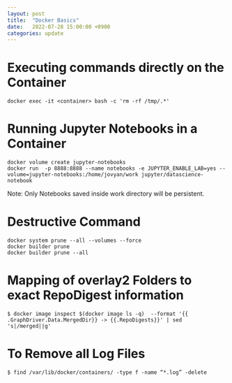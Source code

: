 ```yaml
---
layout: post
title:  "Docker Basics"
date:   2022-07-28 15:00:00 +0900
categories: update
---
```


# Executing commands directly on the Container

```shell
docker exec -it <container> bash -c 'rm -rf /tmp/.*'
```

# Running Jupyter Notebooks in a Container

```shell
docker volume create jupyter-notebooks 
docker run  -p 8888:8888 --name notebooks -e JUPYTER_ENABLE_LAB=yes --volume=jupyter-notebooks:/home/jovyan/work jupyter/datascience-notebook
```

Note: Only Notebooks saved inside work directory will be persistent. 

# Destructive Command

```shell
docker system prune --all --volumes --force
docker builder prune
docker builder prune --all
```

# Mapping of overlay2 Folders to exact RepoDigest information
```shell
$ docker image inspect $(docker image ls -q)  --format '{{ .GraphDriver.Data.MergedDir}} -> {{.RepoDigests}}' | sed 's|/merged||g'
```

# To Remove all Log Files
```shell
$ find /var/lib/docker/containers/ -type f -name “*.log” -delete
```
